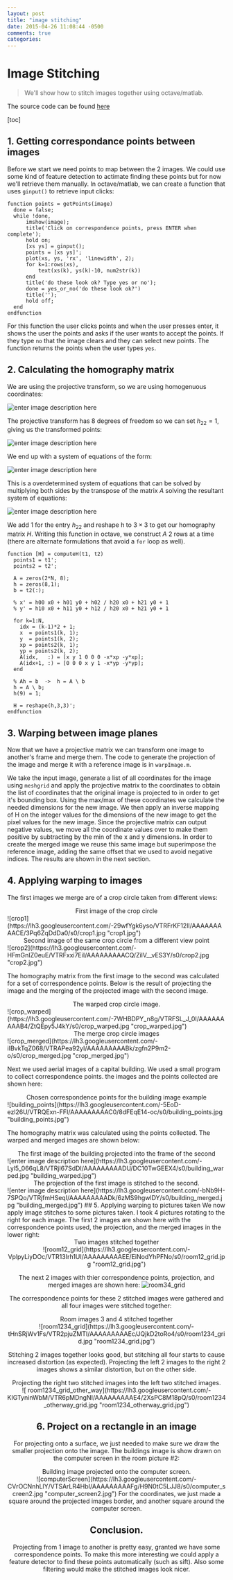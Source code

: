 ```yaml
---
layout: post
title: "image stitching"
date: 2015-04-26 11:08:44 -0500
comments: true
categories: 
---
```


# Image Stitching

> We'll show how to stitch images together using octave/matlab.

The source code can be found [here](https://github.com/abell25/image_stitching)

[toc]

## 1. Getting correspondance points between images
Before we start we need points to map between the 2 images.  We could use some kind of feature detection to actimate finding these points but for now we'll retrieve them manually.
In octave/matlab, we can create a function that uses `ginput()` to retrieve input clicks:
```
function points = getPoints(image)
  done = false;
  while !done,
      imshow(image);
      title('Click on correspondence points, press ENTER when complete');
      hold on;
      [xs ys] = ginput();
      points = [xs ys]';
      plot(xs, ys, 'rx', 'linewidth', 2);
      for k=1:rows(xs),
          text(xs(k), ys(k)-10, num2str(k))
      end
      title('do these look ok? Type yes or no');
      done = yes_or_no('do these look ok?')
      title('');
      hold off;
  end
endfunction

```

For this function the user clicks points and when the user presses enter, it shows the user the points and asks if the user wants to accept the points.  If they type `no` that the image clears and they can select new points.  The function returns the points when the user types `yes`.

## 2. Calculating the homography matrix
We are using the projective transform, so we are using homogenuous coordinates:

![enter image description here](https://lh3.googleusercontent.com/-LebFrH8AkpQ/VbWkT3VMe0I/AAAAAAAAALo/WhbBCYeF6hM/s0/Selection_100.png "Selection_100.png")

The projective transform has 8 degrees of freedom so we can set $h_{22} = 1$, giving us the transformed points:

![enter image description here](https://lh3.googleusercontent.com/-kUP_geJBVgg/VbWkk7OIXHI/AAAAAAAAAMA/Zf0xDKlcNWI/s0/Selection_102.png "Selection_102.png")

We end up with a system of equations of the form:

![enter image description here](https://lh3.googleusercontent.com/-WY2S1W2N5QM/VbWkqoNpkaI/AAAAAAAAAMM/wu2v7_CP3q0/s0/Selection_103.png "Selection_103.png")

This is a overdetermined system of equations that can be solved by multiplying both sides by the transpose of the matrix $A$ solving the resultant system of equations: 

![enter image description here](https://lh3.googleusercontent.com/-O115b5x4nu0/VbWky4l8XGI/AAAAAAAAAMY/TR6HJiCOU3k/s0/Selection_104.png "Selection_104.png")

We add 1 for the entry $h_{22}$ and reshape h to $3\times3$ to get our homography matrix $H$.
Writing this function in octave, we construct $A$ 2 rows at a time (there are alternate formulations that avoid a `for` loop as well).

```
function [H] = computeH(t1, t2)
  points1 = t1';
  points2 = t2';

  A = zeros(2*N, 8);
  h = zeros(8,1);
  b = t2(:);

  % x' = h00 x0 + h01 y0 + h02 / h20 x0 + h21 y0 + 1
  % y' = h10 x0 + h11 y0 + h12 / h20 x0 + h21 y0 + 1

  for k=1:N,
    idx = (k-1)*2 + 1;
    x  = points1(k, 1);
    y  = points1(k, 2);
    xp = points2(k, 1);
    yp = points2(k, 2);
    A(idx,   :) = [x y 1 0 0 0 -x*xp -y*xp];
    A(idx+1, :) = [0 0 0 x y 1 -x*yp -y*yp];
  end
  
  % Ah = b  ->  h = A \ b
  h = A \ b;
  h(9) = 1;
  
  H = reshape(h,3,3)';
endfunction

```

## 3. Warping between image planes
Now that we have a projective matrix we can transform one image to another's frame and merge them.  The code to generate the projection of the image and merge it with a reference image is in `warpImage.m`. 

We take the input image, generate a list of all coordinates for the image using `meshgrid` and apply the projective matrix to the coordinates to obtain the list of coordinates that the original image is projected to in order to get it's bounding box.  Using the max/max of these coordinates we calculate the needed dimensions for the new image.  We then apply an inverse mapping of H on the integer values for the dimensions of the new image to get the pixel values for the new image.  Since the projective matrix can output negative values, we move all the coordinate values over to make them positive by subtracting by the min of the x and y dimensions.  In order to create the merged image we reuse this same image but superimpose the reference image, adding the same offset that we used to avoid negative indices.  The results are shown in the next section.
## 4. Applying warping to images
The first images we merge are of a crop circle taken from different views:
<center>First image of the crop circle</center>
![crop1](https://lh3.googleusercontent.com/-29wfYgk6yso/VTRFrKF12lI/AAAAAAAAACE/3Pq6ZqDdDa0/s0/crop1.jpg "crop1.jpg")
<center>Second image of the same crop circle from a different view point</center>
![crop2](https://lh3.googleusercontent.com/-HFmGnIZ0euE/VTRFxxi7EiI/AAAAAAAAACQ/ZilV__vES3Y/s0/crop2.jpg "crop2.jpg")

The homography matrix from the first image to the second was calculated for a set of correspondence points.  Below is the result of projecting the image and the merging of the projected image with the second image.

<center> The warped crop circle image.</center>
![crop_warped](https://lh3.googleusercontent.com/-7WHBDPY_n8g/VTRFSL_J_0I/AAAAAAAAAB4/ZtQEpy5J4kY/s0/crop_warped.jpg "crop_warped.jpg")


<center> The merge crop circle images</center>
![crop_merged](https://lh3.googleusercontent.com/-iIBvkTqZ068/VTRAPea92yI/AAAAAAAAABk/zgfn2P9m2-o/s0/crop_merged.jpg "crop_merged.jpg")

Next we used aerial images of a capital building.  We used a small program to collect correspondence points.  the images and the points collected are shown here:
<center>Chosen correspondence points for the building image example</center>
![building_points](https://lh3.googleusercontent.com/-5EoD-ezl26U/VTRQExn-FFI/AAAAAAAAAC0/8dFEqE14-oc/s0/building_points.jpg "building_points.jpg")

The homography matrix was calculated using the points collected.  The warped and merged images are shown below:
<center>The first image of the building projected into the frame of the second</center>
![enter image description here](https://lh3.googleusercontent.com/-Lyl5_066qL8/VTRjI67SdDI/AAAAAAAAADU/DC10TwGEEX4/s0/building_warped.jpg "building_warped.jpg") 

<center>The projection of the first image is stitched to the second. </center>
![enter image description here](https://lh3.googleusercontent.com/-bNb9H-7SPQo/VTRjfmHSeqI/AAAAAAAAADk/6zMS9hgwlDY/s0/building_merged.jpg "building_merged.jpg")
## 5. Applying warping to pictures taken
We now apply image stitches to some pictures taken.  I took 4 pictures rotating to the right for each image. The first 2 images are shown here with the correspondence points used, the projection, and the merged images in the lower right:
<center>Two images stitched together<center>
![room12_grid](https://lh3.googleusercontent.com/-VplpyLiyDOc/VTR13Irh1UI/AAAAAAAAAEE/EiNodYhPFNo/s0/room12_grid.jpg "room12_grid.jpg")

The next 2 images with thier correspondence points, projection, and merged images are shown here:
![room34_grid](https://lh3.googleusercontent.com/-TzLlrJ6khfo/VTR2WbDiyII/AAAAAAAAAEQ/-PZjWCudl84/s0/room34_grid.jpg "room34_grid.jpg")

The correspondence points for these 2 stitched images were gathered and all four images were stitched together:
<center>Room images 3 and 4 stitched together</center>
![room1234_grid](https://lh3.googleusercontent.com/-tHnSRjWv1Fs/VTR2pjuZMTI/AAAAAAAAAEc/JQjkD2toRo4/s0/room1234_grid.jpg "room1234_grid.jpg")

Stitching 2 images together looks good, but stitching all four starts to cause increased distortion (as expected).  Projecting the left 2 images to the right 2 images shows a similar distortion, but on the other side.

<center>Projecting the right two stitched images into the left two stitched images.</center>
![ room1234_grid_other_way](https://lh3.googleusercontent.com/-KIGTyninWbM/VTR6pMDngNI/AAAAAAAAAE4/2XsPC8M18pQ/s0/room1234_otherway_grid.jpg "room1234_otherway_grid.jpg")

## 6. Project on a rectangle in an image
For projecting onto a surface, we just needed to make sure we draw the smaller projection onto the image.  The buildings image is show drawn on the computer screen in the room picture #2:
<center>Building image projected onto the computer screen.</center>
![computerScreen](https://lh3.googleusercontent.com/-CVrOCNnhLlY/VTSArLR4HbI/AAAAAAAAAFg/H9N0tC5LJJ8/s0/computer_screen2.jpg "computer_screen2.jpg")
For the coordinates, we just made a square around the projected images border, and another square around the computer screen.

## Conclusion.

Projecting from 1 image to another is pretty easy, granted we have some correspondence points.  To make this more interesting we could apply a feature detector to find these points automatically (such as sift).  Also some filtering would make the stitched images look nicer.
